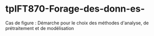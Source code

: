 # tpIFT870-Forage-des-donn-es-
Cas de figure : Démarche pour le choix des méthodes d'analyse, de prétraitement et de modélisation
